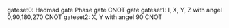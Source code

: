 gateset0:
Hadmad gate
Phase gate
CNOT gate
gateset1:
I, X, Y, Z with angel 0,90,180,270
CNOT
gateset2:
X, Y with angel 90
CNOT